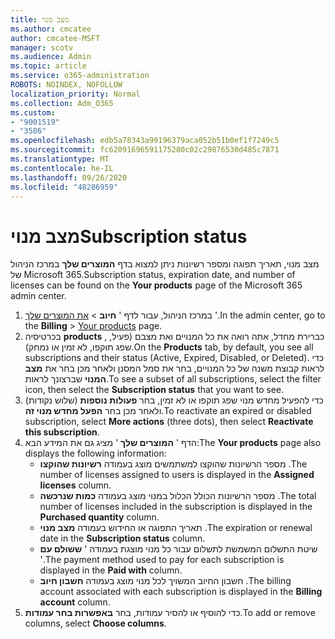 ```yaml
---
title: מצב מנוי
ms.author: cmcatee
author: cmcatee-MSFT
manager: scotv
ms.audience: Admin
ms.topic: article
ms.service: o365-administration
ROBOTS: NOINDEX, NOFOLLOW
localization_priority: Normal
ms.collection: Adm_O365
ms.custom:
- "9001519"
- "3586"
ms.openlocfilehash: edb5a78343a99196379aca052b51b0ef1f7249c5
ms.sourcegitcommit: fc62091696591175280c02c29876530d485c7871
ms.translationtype: MT
ms.contentlocale: he-IL
ms.lasthandoff: 09/26/2020
ms.locfileid: "48286959"
---
```

# <a name="subscription-status"></a><span data-ttu-id="88f5a-102">מצב מנוי</span><span class="sxs-lookup"><span data-stu-id="88f5a-102">Subscription status</span></span>

<span data-ttu-id="88f5a-103">מצב מנוי, תאריך תפוגה ומספר רשיונות ניתן למצוא בדף **המוצרים שלך** במרכז הניהול של Microsoft 365.</span><span class="sxs-lookup"><span data-stu-id="88f5a-103">Subscription status, expiration date, and number of licenses can be found on the **Your products** page of the Microsoft 365 admin center.</span></span>

1. <span data-ttu-id="88f5a-104">במרכז הניהול, עבור לדף ' **חיוב**  >  [את המוצרים שלך](https://go.microsoft.com/fwlink/p/?linkid=842054) '.</span><span class="sxs-lookup"><span data-stu-id="88f5a-104">In the admin center, go to the **Billing** > [Your products](https://go.microsoft.com/fwlink/p/?linkid=842054) page.</span></span>
2. <span data-ttu-id="88f5a-105">בכרטיסיה **products** , כברירת מחדל, אתה רואה את כל המנויים ואת מצבם (פעיל, שפג תוקפו, לא זמין או נמחק).</span><span class="sxs-lookup"><span data-stu-id="88f5a-105">On the **Products** tab, by default, you see all subscriptions and their status (Active, Expired, Disabled, or Deleted).</span></span> <span data-ttu-id="88f5a-106">כדי לראות קבוצת משנה של כל המנויים, בחר את סמל המסנן ולאחר מכן בחר את **מצב המנוי** שברצונך לראות.</span><span class="sxs-lookup"><span data-stu-id="88f5a-106">To see a subset of all subscriptions, select the filter icon, then select the **Subscription status** that you want to see.</span></span>
3. <span data-ttu-id="88f5a-107">כדי להפעיל מחדש מנוי שפג תוקפו או לא זמין, בחר **פעולות נוספות** (שלוש נקודות) ולאחר מכן בחר **הפעל מחדש מנוי זה**.</span><span class="sxs-lookup"><span data-stu-id="88f5a-107">To reactivate an expired or disabled subscription, select **More actions** (three dots), then select **Reactivate this subscription**.</span></span>
4. <span data-ttu-id="88f5a-108">הדף ' **המוצרים שלך** ' מציג גם את המידע הבא:</span><span class="sxs-lookup"><span data-stu-id="88f5a-108">The **Your products** page also displays the following information:</span></span>
    - <span data-ttu-id="88f5a-109">מספר הרשיונות שהוקצו למשתמשים מוצג בעמודה **רשיונות שהוקצו** .</span><span class="sxs-lookup"><span data-stu-id="88f5a-109">The number of licenses assigned to users is displayed in the **Assigned licenses** column.</span></span>
    - <span data-ttu-id="88f5a-110">מספר הרשיונות הכולל הכלול במנוי מוצג בעמודה **כמות שנרכשה** .</span><span class="sxs-lookup"><span data-stu-id="88f5a-110">The total number of licenses included in the subscription is displayed in the **Purchased quantity** column.</span></span>
    - <span data-ttu-id="88f5a-111">תאריך התפוגה או החידוש בעמודה **מצב מנוי** .</span><span class="sxs-lookup"><span data-stu-id="88f5a-111">The expiration or renewal date in the **Subscription status** column.</span></span>
    - <span data-ttu-id="88f5a-112">שיטת התשלום המשמשת לתשלום עבור כל מנוי מוצגת בעמודה ' **ששולם עם** '.</span><span class="sxs-lookup"><span data-stu-id="88f5a-112">The payment method used to pay for each subscription is displayed in the **Paid with** column.</span></span>
    - <span data-ttu-id="88f5a-113">חשבון החיוב המשויך לכל מנוי מוצג בעמודה **חשבון חיוב** .</span><span class="sxs-lookup"><span data-stu-id="88f5a-113">The billing account associated with each subscription is displayed in the **Billing account** column.</span></span>
5. <span data-ttu-id="88f5a-114">כדי להוסיף או להסיר עמודות, בחר **באפשרות בחר עמודות**.</span><span class="sxs-lookup"><span data-stu-id="88f5a-114">To add or remove columns, select **Choose columns**.</span></span>